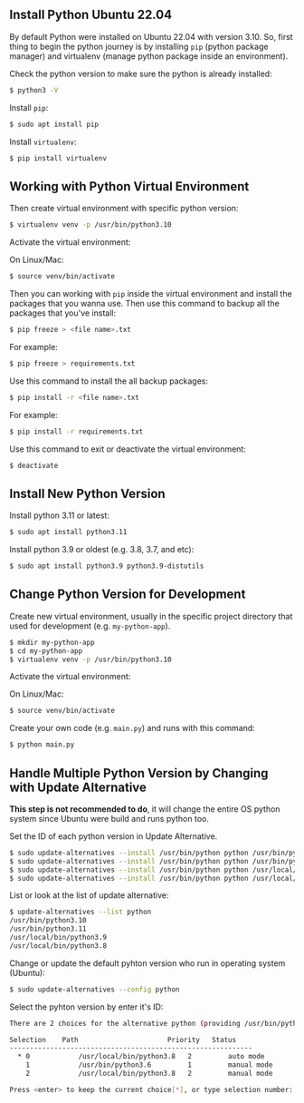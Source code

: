 ## **Install Python Ubuntu 22.04**

By default Python were installed on Ubuntu 22.04 with version 3.10. So, first thing to begin the python journey is by installing `pip` (python package manager) and virtualenv (manage python package inside an environment).

Check the python version to make sure the python is already installed:

```bash
$ python3 -V
```

Install `pip`:

```bash
$ sudo apt install pip
```

Install `virtualenv`:

```bash
$ pip install virtualenv
```

## **Working with Python Virtual Environment**

Then create virtual environment with specific python version:

```bash
$ virtualenv venv -p /usr/bin/python3.10
```

Activate the virtual environment:
	
On Linux/Mac:

```bash
$ source venv/bin/activate
```

Then you can working with `pip` inside the virtual environment and install the packages that you wanna use. Then use this command to backup all the packages that you've install:

```bash
$ pip freeze > <file name>.txt
```
	
For example:

```bash
$ pip freeze > requirements.txt
```
	
Use this command to install the all backup packages:

```bash
$ pip install -r <file name>.txt
```

For example:

```bash
$ pip install -r requirements.txt
```

Use this command to exit or deactivate the virtual environment:

```bash
$ deactivate
```

## **Install New Python Version**

Install python 3.11 or latest:

```bash
$ sudo apt install python3.11
```

Install python 3.9 or oldest (e.g. 3.8, 3.7, and etc):

```bash
$ sudo apt install python3.9 python3.9-distutils
```

## **Change Python Version for Development**

Create new virtual environment, usually in the specific project directory that used for development (e.g. `my-python-app`).

```bash
$ mkdir my-python-app
$ cd my-python-app
$ virtualenv venv -p /usr/bin/python3.10
```

Activate the virtual environment:
	
On Linux/Mac:

```bash
$ source venv/bin/activate
```

Create your own code (e.g. `main.py`) and runs with this command:

```bash
$ python main.py
```

## **Handle Multiple Python Version by Changing with Update Alternative**

**This step is not recommended to do**, it will change the entire OS python system since Ubuntu were build and runs python too. 

Set the ID of each python version in Update Alternative. 

```bash
$ sudo update-alternatives --install /usr/bin/python python /usr/bin/python3.10 1
$ sudo update-alternatives --install /usr/bin/python python /usr/bin/python3.11 2
$ sudo update-alternatives --install /usr/bin/python python /usr/local/bin/python3.9 3
$ sudo update-alternatives --install /usr/bin/python python /usr/local/bin/python3.8 4
```

List or look at the list of update alternative:

```bash
$ update-alternatives --list python
/usr/bin/python3.10
/usr/bin/python3.11
/usr/local/bin/python3.9
/usr/local/bin/python3.8
```

Change or update the default pyhton version who run in operating system (Ubuntu):

```bash
$ sudo update-alternatives --config python
```

Select the pyhton version by enter it's ID:

```bash
There are 2 choices for the alternative python (providing /usr/bin/python).

Selection    Path                      Priority   Status
------------------------------------------------------------
  * 0            /usr/local/bin/python3.8   2         auto mode
	1            /usr/bin/python3.6         1         manual mode
	2            /usr/local/bin/python3.8   2         manual mode

Press <enter> to keep the current choice[*], or type selection number:
```

